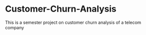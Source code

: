 # Customer-Churn-Analysis
This is a semester project on customer churn analysis of a telecom company
